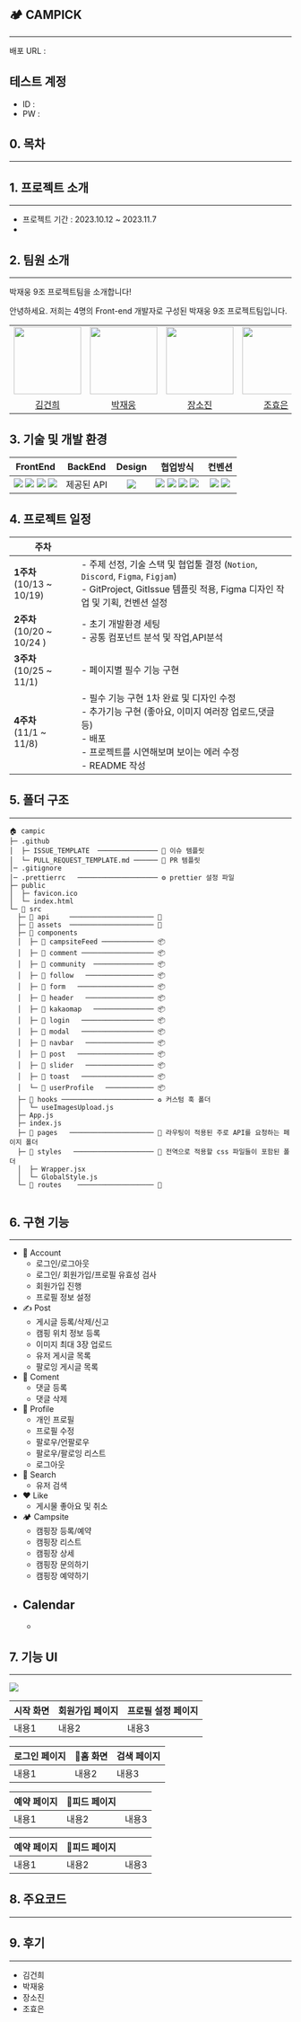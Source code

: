 ## **🏕 CAMPICK**

---

배포 URL :

## 테스트 계정

- ID :
- PW :

## 0. 목차

---

## 1. 프로젝트 소개

---

- 프로젝트 기간 : 2023.10.12 ~ 2023.11.7
-

## 2. 팀원 소개

---

박재웅 9조 프로젝트팀을 소개합니다!

안녕하세요. 저희는 4명의 Front-end 개발자로 구성된 박재웅 9조 프로젝트팀입니다.

<div align="center">

|                                                                                          |                                                                                          |                                                                                          |                                                                                       |
| :--------------------------------------------------------------------------------------: | :--------------------------------------------------------------------------------------: | :--------------------------------------------------------------------------------------: | :-----------------------------------------------------------------------------------: |
| <img src="https://avatars.githubusercontent.com/u/127311862?v=4" width="120px;" alt=""/> | <img src="https://avatars.githubusercontent.com/u/122030243?v=4" width="120px;" alt=""/> | <img src="https://avatars.githubusercontent.com/u/138555977?v=4" width="120px;" alt=""/> | <img src="https://avatars.githubusercontent.com/u/89963228?v=4" width="120" alt="" /> |
|                          [김건희](https://github.com/gunhee98)                           |                         [박재웅](https://github.com/donguramee)                          |                         [장소진](https://github.com/sojinkorea)                          |                        [조효은](https://github.com/chohe3212)                         |

</div>

## 3. 기술 및 개발 환경
 <div align="center">

| FrontEnd | BackEnd | Design | 협업방식 | 컨벤션 |
| :----: | :----: | :----: | :----: | :----: |
| <img src="https://img.shields.io/badge/React-61DAFB?style=flat-square&logo=React&logoColor=black"> <img src="https://img.shields.io/badge/styledcomponents-CC6699?style=flat-square&logo=styledcomponents&logoColor=white">   <img src="https://img.shields.io/badge/JavaScript-F7DF1E.svg?style=flat-square&logo=JavaScript&logoColor=black"> <img src="https://img.shields.io/badge/html5-E34F26?style=flat-square&logo=html5&logoColor=white"> | 제공된 API | <img src="https://img.shields.io/badge/figma-FBCEB1?style=flat-square&logo=figma&logoColor=white"> | <img src="https://img.shields.io/badge/Git-F05032?style=flat-square&logo=Git&logoColor=white"> <img src="https://img.shields.io/badge/GitHub-181717?style=flat-square&logo=GitHub&logoColor=white"> <img src="https://img.shields.io/badge/Notion-000000.svg?style=flat-square&logo=Notion&logoColor=white"> <img src="https://img.shields.io/badge/Discord-5865F2?style=flat-square&logo=Discord&logoColor=white"> | <img src="https://img.shields.io/badge/Prettier-F7B93E.svg?style=flat-square&logo=Prettier&logoColor=black"> <img src="https://img.shields.io/badge/GitHub-181717?style=flat-square&logo=GitHub&logoColor=white"> | 

</div>

## 4. 프로젝트 일정

| 주차                       |                                                                                                                                                              |
| -------------------------- | ------------------------------------------------------------------------------------------------------------------------------------------------------------ |
| **1주차**<br>(10/13 ~ 10/19)   | - 주제 선정, 기술 스택 및 협업툴 결정 (`Notion`, `Discord`, `Figma`, `Figjam`)<br>- GitProject, GitIssue 템플릿 적용, Figma 디자인 작업 및 기획, 컨벤션 설정 |
| **2주차**<br>(10/20 ~ 10/24 )  | - 초기 개발환경 세팅<br>- 공통 컴포넌트 분석 및 작업,API분석                                                                  |
| **3주차**<br>(10/25 ~ 11/1) | - 페이지별 필수 기능 구현                                                                                                                    |
| **4주차**<br>(11/1 ~ 11/8) | - 필수 기능 구현 1차 완료 및 디자인 수정<br>- 추가기능 구현 (좋아요, 이미지 여러장 업로드,댓글 등) <br>- 배포<br>- 프로젝트를 시연해보며 보이는 에러 수정<br>- README 작성                  |


## 5. 폴더 구조

---

```
🏠 campic
├─ .github
│  ├─ ISSUE_TEMPLATE  ─────────────── 📜 이슈 템플릿
│  └─ PULL_REQUEST_TEMPLATE.md ────── 📜 PR 템플릿
│─ .gitignore
│─ .prettierrc   ──────────────────── ⚙️ prettier 설정 파일
├─ public
│  ├─ favicon.ico
│  └─ index.html
└─ 📂 src
  ├─ 📂 api     ───────────────────── 📲 
  ├─ 📂 assets  ───────────────────── 🧸 
  ├─ 📂 components
  │  ├─ 📂 campsiteFeed ───────────── 📦 
  │  ├─ 📂 comment ────────────────── 📦 
  │  ├─ 📂 community  ─────────────── 📦 
  │  ├─ 📂 follow   ───────────────── 📦 
  │  ├─ 📂 form   ─────────────────── 📦 
  │  ├─ 📂 header   ───────────────── 📦 
  │  ├─ 📂 kakaomap   ─────────────── 📦 
  │  ├─ 📂 login   ────────────────── 📦 
  │  ├─ 📂 modal   ────────────────── 📦 
  │  ├─ 📂 navbar   ───────────────── 📦 
  │  ├─ 📂 post   ─────────────────── 📦 
  │  ├─ 📂 slider   ───────────────── 📦 
  │  ├─ 📂 toast   ────────────────── 📦 
  │  └─ 📂 userProfile   ──────────── 📦 
  ├─ 📂 hooks ─────────────────────── ♻️ 커스텀 훅 폴더
  │  └─ useImagesUpload.js
  ├─ App.js
  ├─ index.js
  ├─ 📂 pages   ───────────────────── 📲 라우팅이 적용된 주로 API를 요청하는 페이지 폴더
  ├─ 📂 styles   ──────────────────── 💄 전역으로 적용할 css 파일들이 포함된 폴더
  │  ├─ Wrapper.jsx
  │  └─ GlobalStyle.js  
  └─ 📂 routes    ─────────────────── 🧸
    
```

## 6. 구현 기능

---

- 🙂 Account
  - 로그인/로그아웃
  - 로그인/ 회원가입/프로필 유효성 검사
  - 회원가입 진행
  - 프로필 정보 설정
- ✍️ Post
  - 게시글 등록/삭제/신고
  - 캠핑 위치 정보 등록
  - 이미지 최대 3장 업로드
  - 유저 게시글 목록
  - 팔로잉 게시글 목록
- 💬 Coment
  - 댓글 등록
  - 댓글 삭제
- 👤 Profile
  - 개인 프로필
  - 프로필 수정
  - 팔로우/언팔로우
  - 팔로우/팔로잉 리스트
  - 로그아웃
- 🔎 Search
  - 유저 검색
- ❤️ Like
  - 게시물 좋아요 및 취소
- 🏕️ Campsite
  - 캠핑장 등록/예약
  - 캠핑장 리스트
  - 캠핑장 상세
  - 캠핑장 문의하기
  - 캠핑장 예약하기
- ## Calendar
  -

## 7. 기능 UI

---
<img src="https://file.notion.so/f/f/94e4a305-f804-42b2-b151-9faf892ffa79/15da53fb-176d-417c-8041-363c035922c8/KakaoTalk_20231106_162228762.png?id=02994811-b37d-493a-b269-a6458cddad9f&table=block&spaceId=94e4a305-f804-42b2-b151-9faf892ffa79&expirationTimestamp=1699421810058&signature=Ey693zUuuDkVic2Jcm3ke1U2ZmRvi1kDlkSdX6ddhXk&downloadName=KakaoTalk_20231106_162228762.png"/>

| 시작 화면 | 회원가입 페이지 | 프로필 설정 페이지 |
|-------|-------|-------|
| 내용1 | 내용2 | 내용3 |

| 로그인 페이지 | 홈 화면 | 검색 페이지 |
|-------|-------|-------|
| 내용1 | 내용2 | 내용3 |

| 예약 페이지 | 피드 페이지 |  |
|-------|-------|-------|
| 내용1 | 내용2 | 내용3 |

| 예약 페이지 | 피드 페이지 |  |
|-------|-------|-------|
| 내용1 | 내용2 | 내용3 |
## 8. 주요코드

---

## 9. 후기

---

- 김건희
- 박재웅
- 장소진
- 조효은
